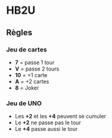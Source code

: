 # HB2U

## Règles

### Jeu de cartes

- **7** = passe 1 tour
- **V** = passe 2 tours
- **10** = +1 carte
- **A** = +2 cartes
- **8** = Joker

### Jeu de UNO

- Les **+2** et les **+4** peuvent se cumuler
- Le **+2** ne passe pas le tour
- Le **+4** passe aussi le tour
